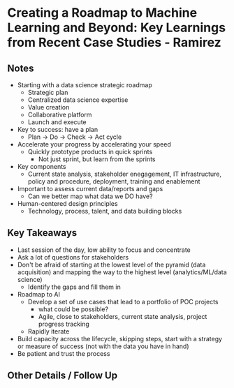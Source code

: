 # Creating a Roadmap to Machine Learning and Beyond: Key Learnings from Recent Case Studies - Ramirez
 
## Notes 
 
- Starting with a data science strategic roadmap
    + Strategic plan
    + Centralized data science expertise
    + Value creation
    + Collaborative platform
    + Launch and execute
- Key to success: have a plan
    + Plan -> Do -> Check -> Act cycle
- Accelerate your progress by accelerating your speed
    + Quickly prototype products in quick sprints
        * Not just sprint, but learn from the sprints
- Key components
    + Current state analysis, stakeholder enegagement, IT infrastructure, policy and procedure, deployment, training and enablement
- Important to assess current data/reports and gaps
    + Can we better map what data we DO have?
- Human-centered design principles
    + Technology, process, talent, and data building blocks
 
## Key Takeaways 

- Last session of the day, low ability to focus and concentrate 
- Ask a lot of questions for stakeholders
- Don't be afraid of starting at the lowest level of the pyramid (data acquisition) and mapping the way to the highest level (analytics/ML/data science)
    + Identify the gaps and fill them in
- Roadmap to AI
    + Develop a set of use cases that lead to a portfolio of POC projects
        * what could be possible?
        * Agile, close to stakeholders, current state analysis, project progress tracking
    + Rapidly iterate
- Build capacity across the lifecycle, skipping steps, start with a strategy or measure of success (not with the data you have in hand)
- Be patient and trust the process
 
## Other Details / Follow Up 
 
 
